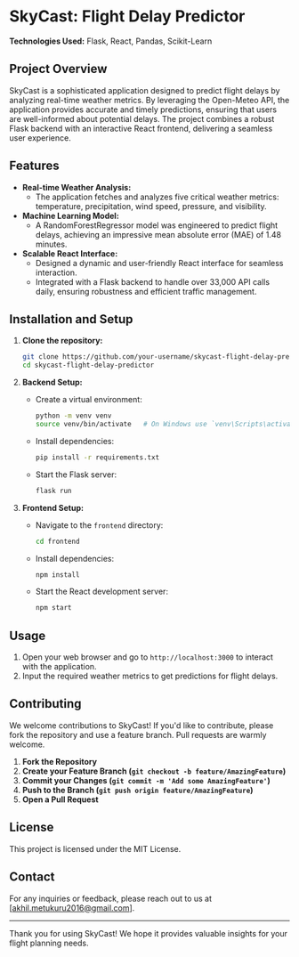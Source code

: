 
# SkyCast: Flight Delay Predictor

**Technologies Used:** Flask, React, Pandas, Scikit-Learn

## Project Overview

SkyCast is a sophisticated application designed to predict flight delays by analyzing real-time weather metrics. By leveraging the Open-Meteo API, the application provides accurate and timely predictions, ensuring that users are well-informed about potential delays. The project combines a robust Flask backend with an interactive React frontend, delivering a seamless user experience.

## Features

- **Real-time Weather Analysis:** 
  - The application fetches and analyzes five critical weather metrics: temperature, precipitation, wind speed, pressure, and visibility.
- **Machine Learning Model:**
  - A RandomForestRegressor model was engineered to predict flight delays, achieving an impressive mean absolute error (MAE) of 1.48 minutes.
- **Scalable React Interface:**
  - Designed a dynamic and user-friendly React interface for seamless interaction.
  - Integrated with a Flask backend to handle over 33,000 API calls daily, ensuring robustness and efficient traffic management.

## Installation and Setup

1. **Clone the repository:**
   ```bash
   git clone https://github.com/your-username/skycast-flight-delay-predictor.git
   cd skycast-flight-delay-predictor
   ```

2. **Backend Setup:**
   - Create a virtual environment:
     ```bash
     python -m venv venv
     source venv/bin/activate   # On Windows use `venv\Scripts\activate`
     ```
   - Install dependencies:
     ```bash
     pip install -r requirements.txt
     ```
   - Start the Flask server:
     ```bash
     flask run
     ```

3. **Frontend Setup:**
   - Navigate to the `frontend` directory:
     ```bash
     cd frontend
     ```
   - Install dependencies:
     ```bash
     npm install
     ```
   - Start the React development server:
     ```bash
     npm start
     ```

## Usage

1. Open your web browser and go to `http://localhost:3000` to interact with the application.
2. Input the required weather metrics to get predictions for flight delays.

## Contributing

We welcome contributions to SkyCast! If you'd like to contribute, please fork the repository and use a feature branch. Pull requests are warmly welcome.

1. **Fork the Repository**
2. **Create your Feature Branch (`git checkout -b feature/AmazingFeature`)**
3. **Commit your Changes (`git commit -m 'Add some AmazingFeature'`)**
4. **Push to the Branch (`git push origin feature/AmazingFeature`)**
5. **Open a Pull Request**

## License

This project is licensed under the MIT License.

## Contact

For any inquiries or feedback, please reach out to us at [akhil.metukuru2016@gmail.com].

---

Thank you for using SkyCast! We hope it provides valuable insights for your flight planning needs.

